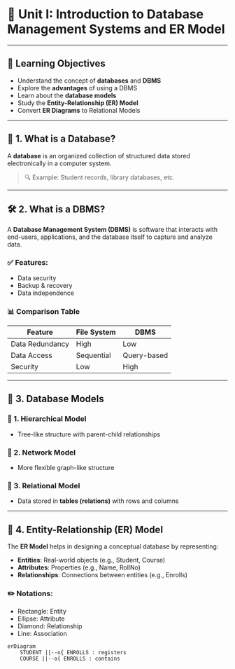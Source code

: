 # 📘 Unit I: Introduction to Database Management Systems and ER Model

---

## 🧠 Learning Objectives

- Understand the concept of **databases** and **DBMS**
- Explore the **advantages** of using a DBMS
- Learn about the **database models**
- Study the **Entity-Relationship (ER) Model**
- Convert **ER Diagrams** to Relational Models

---

## 📖 1. What is a Database?

A **database** is an organized collection of structured data stored electronically in a computer system.

> 🔍 Example: Student records, library databases, etc.

---

## 🛠️ 2. What is a DBMS?

A **Database Management System (DBMS)** is software that interacts with end-users, applications, and the database itself to capture and analyze data.

### ✅ Features:
- Data security
- Backup & recovery
- Data independence

### 📊 Comparison Table

| Feature        | File System     | DBMS             |
|----------------|------------------|------------------|
| Data Redundancy | High             | Low              |
| Data Access     | Sequential       | Query-based      |
| Security        | Low              | High             |

---

## 🧩 3. Database Models

### 📁 1. Hierarchical Model
- Tree-like structure with parent-child relationships

### 📂 2. Network Model
- More flexible graph-like structure

### 🧱 3. Relational Model
- Data stored in **tables (relations)** with rows and columns

---

## 🎨 4. Entity-Relationship (ER) Model

The **ER Model** helps in designing a conceptual database by representing:

- **Entities**: Real-world objects (e.g., Student, Course)
- **Attributes**: Properties (e.g., Name, RollNo)
- **Relationships**: Connections between entities (e.g., Enrolls)

### ✏️ Notations:
- Rectangle: Entity
- Ellipse: Attribute
- Diamond: Relationship
- Line: Association

```mermaid
erDiagram
    STUDENT ||--o{ ENROLLS : registers
    COURSE ||--o{ ENROLLS : contains

